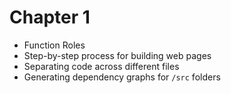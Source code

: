 # Chapter 1

- Function Roles
- Step-by-step process for building web pages
- Separating code across different files
- Generating dependency graphs for `/src` folders






